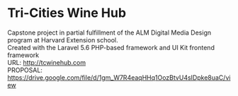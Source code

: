 # Tri-Cities Wine Hub
Capstone project in partial fulfillment of the ALM Digital Media Design program at Harvard Extension school.\
Created with the Laravel 5.6 PHP-based framework and UI Kit frontend framework\
URL: http://tcwinehub.com  
PROPOSAL: https://drive.google.com/file/d/1gm_W7R4eaqHHq1OozBtvU4sIDpke8uaC/view


